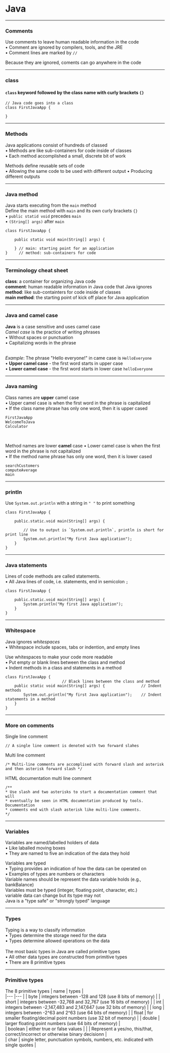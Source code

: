 # Java

---

### Comments

Use comments to leave human readable information in the code\
• Comment are ignored by compilers, tools, and the JRE\
• Comment lines are marked by `//`
<br />

Because they are ignored, coments can go anywhere in the code

---

### class
#### `class` keyword followed by the class name with curly brackets `{}`
```
// Java code goes into a class
class FirstJavaApp {

}
```

---

### Methods
Java applications consist of hundreds of classed\
   • Methods are like sub-containers for code inside of classes\
   • Each method accomplished a small, discrete bit of work
<br />

Methods define reusable sets of code\
   • Allowing the same code to be used with different output
   • Producing different outputs

---

### Java method
Java starts executing from the `main` method\
Define the main method with `main` and its own curly brackets `{}`\
   • `public statid void` precedes `main`\
   • `(String[] args)` after `main`
``` 
class FirstJavaApp {

    public static void main(String[] args) {

    } // main: starting point for an application
}     // method: sub-containers for code
```

---

### Terminology cheat sheet
**class**: a container for organizing Java code\
**comment**: human readable information in Java code that Java ignores\
**method**: like sub-containters for code inside of classes\
**main method**: the starting point of kick off place for Java application

---

### Java and camel case
**Java** is a case sensitive and uses camel case\
*Camel case* is the practice of writing phrases\
• Without spaces or punctuation\
• Capitalizing words in the phrase\
<br />

*Example*: The phrase "Hello everyone!" in came case is `HelloEveryone`\
•  **Upper camel case** - the first word starts in upper case\
•  **Lower camel case** - the first word starts in lower case `helloEveryone`

---

### Java naming
Class names are **upper** camel case\
• Upper camel case is when the first word in the phrase is capitalized\
• If the class name phrase has only one word, then it is upper cased
```
FirstJavaApp
WelcomeToJava
Calculator
```
<br />

Method names are lower **camel** case
• Lower camel case is when the first word in the phrase is not capitalized\
• If the method name phrase has only one word, then it is lower cased
```
searchCustomers
computeAverage
main
```

---

### println
Use `System.out.println` with a string in `" "` to print something
```
class FirstJavaApp {

    public.static.void main(String[] args) {
        
        // Use to output is `System.out.println`, println is short for print line
        System.out.println("My first Java application");
    }
}
```

---

### Java statements
Lines of code methods are called statements.\
• All Java lines of code, i.e. statements, end in semicolon `;`
```
class FirstJavaApp {

    public.static.void main(String[] args) {
        System.println("My first Java application");
    }
}
```

---

### Whitespace
Java ignores *whitespaces*\
• Whitespace include spaces, tabs or indention, and empty lines
<br />

Use whitespaces to make your code more readable\
• Put empty or blank lines between the class and method\
• Indent methods in a class and statements in a method
```
class FirstJavaApp {
                         // Black lines between the class and method
    public static void main(String[] args) {                // Indent methods                        
        System.out.println("My first Java application");    // Indent statements in a method
    }
}
```

---

### More on comments
Single line comment
```
// A single line comment is denoted with two forward slahes
```
Multi line comment
```
/* Multi-line comments are accomplised with forward slash and asterisk
and then asterisk forward slash */
```
HTML documentation multi line comment
```
/** 
* Use slash and two asterisks to start a documentation comment that will  
* eventually be seen in HTML documentation produced by tools.  Documentation 
* comments end with slash asterisk like multi-line comments. 
*/
```

---

### Variables
Variables are named/labelled holders of data\
• Like laballed moving boxes\
• They are named to five an indication of the data they hold
<br />

Variables are typed\
• Typing provides an indication of how the data can be operated on\
• Examples of types are numbers or characters\
Variable names should be represent the data variable holds (e.g., bankBalance)\
Variables must be typed (integer, floating point, character, etc.)\
variable data can change but its type may not\
Java is a "type safe" or "strongly typed" language

---

### Types
Typing is a way to classify information\
• Types determine the storage need for the data\
• Types determine allowed operations on the data\
<br />
The most basic types in Java are called primitive types\
• All other data types are constructed from primitive types\
• There are 8 primitive types

---

### Primitive types
The 8 primitive types
|   name        |       types                                                                       |   
|---            |---                                                                                |
|   byte        |   integers between -128 and 128 (use 8 bits of memory)                            |
|   short       |   integers between -32,768 and 32,767 (use 16 bits of memory)                     |
|   int         |   integers between -2,147,483 and 2,147,647 (use 32 bits of memory)               |
|   long        |   integers between -2^63 and 2^63 (use 64 bits of memory)                         |
|   float       |   for smaller floating/decimal point numbers (use 32 bit of memory)               |
|   double      |   larger floating point numbers (use 64 bits of memory)                           |  
|   boolean     |   either true or false values                                                     |
|               |   Represent a yes/no, this/that, correct/incorrect or otherwise binary decisionn  |  
|   char        |   single letter, punctuation symbols, numbers, etc. indicated with single quotes  |   